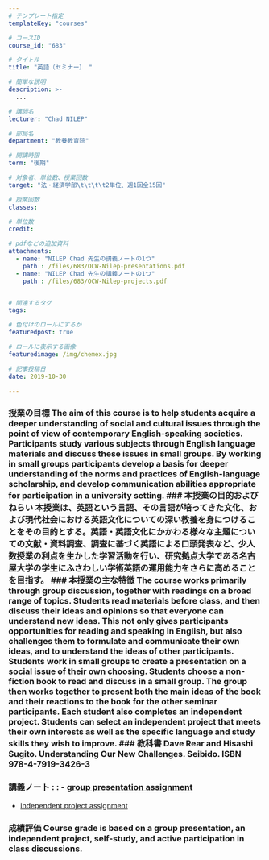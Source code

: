 ```yaml
---
# テンプレート指定
templateKey: "courses"

# コースID
course_id: "683"

# タイトル
title: "英語（セミナー） "

# 簡単な説明
description: >-
  ...

# 講師名
lecturer: "Chad NILEP"

# 部局名
department: "教養教育院"

# 開講時限
term: "後期"

# 対象者、単位数、授業回数
target: "法・経済学部\t\t\t\t2単位、週1回全15回"

# 授業回数
classes: 

# 単位数
credit: 

# pdfなどの追加資料
attachments: 
  - name: "NILEP Chad 先生の講義ノートの1つ" 
    path : /files/683/OCW-Nilep-presentations.pdf
  - name: "NILEP Chad 先生の講義ノートの1つ" 
    path : /files/683/OCW-Nilep-projects.pdf


# 関連するタグ
tags:

# 色付けのロールにするか
featuredpost: true

# ロールに表示する画像
featuredimage: /img/chemex.jpg

# 記事投稿日
date: 2019-10-30

---
```




### 授業の目標 The aim of this course is to help students acquire a deeper understanding of social and cultural issues through the point of view of contemporary English-speaking societies. Participants study various subjects through English language materials and discuss these issues in small groups. By working in small groups participants develop a basis for deeper understanding of the norms and practices of English-language scholarship, and develop communication abilities appropriate for participation in a university setting. ### 本授業の目的およびねらい 本授業は、英語という言語、その言語が培ってきた文化、および現代社会における英語文化についての深い教養を身につけることをその目的とする。英語・英語文化にかかわる様々な主題についての文献・資料調査、調査に基づく英語による口頭発表など、少人数授業の利点を生かした学習活動を行い、研究拠点大学である名古屋大学の学生にふさわしい学術英語の運用能力をさらに高めることを目指す。 ### 本授業の主な特徴 The course works primarily through group discussion, together with readings on a broad range of topics. Students read materials before class, and then discuss their ideas and opinions so that everyone can understand new ideas. This not only gives participants opportunities for reading and speaking in English, but also challenges them to formulate and communicate their own ideas, and to understand the ideas of other participants. Students work in small groups to create a presentation on a social issue of their own choosing. Students choose a non-fiction book to read and discuss in a small group. The group then works together to present both the main ideas of the book and their reactions to the book for the other seminar participants. Each student also completes an independent project. Students can select an independent project that meets their own interests as well as the specific language and study skills they wish to improve. ### 教科書 Dave Rear and Hisashi Sugito. Understanding Our New Challenges. Seibido. ISBN 978-4-7919-3426-3

### 講義ノート :  : - [group presentation assignment](/files/683/OCW-Nilep-presentations.pdf)
- [independent project assignment](/files/683/OCW-Nilep-projects.pdf)


### 成績評価 Course grade is based on a group presentation, an independent project, self-study, and active participation in class discussions.
